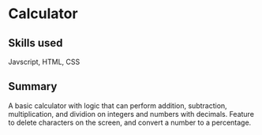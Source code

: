 # Calculator
## Skills used
Javscript, HTML, CSS
## Summary
A basic calculator with logic that can perform addition, subtraction, multiplication, and dividion on integers and numbers with decimals. Feature to delete characters on the screen, and convert a number to a percentage.  
